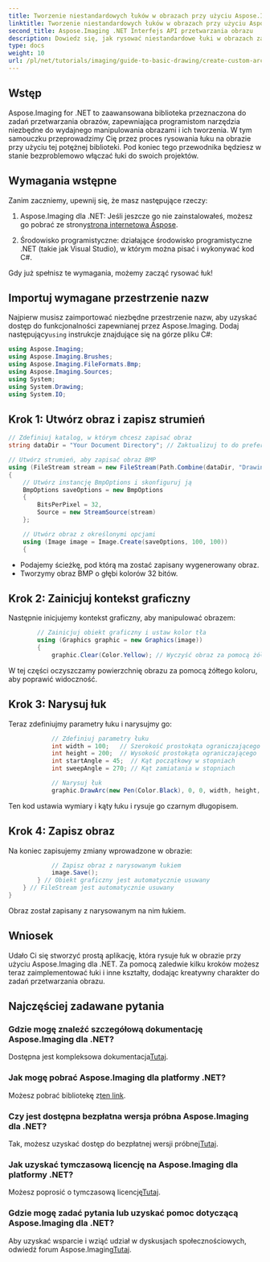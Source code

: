 ```yaml
---
title: Tworzenie niestandardowych łuków w obrazach przy użyciu Aspose.Imaging dla .NET
linktitle: Tworzenie niestandardowych łuków w obrazach przy użyciu Aspose.Imaging dla .NET
second_title: Aspose.Imaging .NET Interfejs API przetwarzania obrazu
description: Dowiedz się, jak rysować niestandardowe łuki w obrazach za pomocą Aspose.Imaging dla .NET. Postępuj zgodnie z instrukcjami krok po kroku, aby skonfigurować obraz, zainicjować kontekst graficzny, zdefiniować parametry łuku i zapisać ostateczny wynik.
type: docs
weight: 10
url: /pl/net/tutorials/imaging/guide-to-basic-drawing/create-custom-arc-in-images/
---
```

## Wstęp

Aspose.Imaging for .NET to zaawansowana biblioteka przeznaczona do zadań przetwarzania obrazów, zapewniająca programistom narzędzia niezbędne do wydajnego manipulowania obrazami i ich tworzenia. W tym samouczku przeprowadzimy Cię przez proces rysowania łuku na obrazie przy użyciu tej potężnej biblioteki. Pod koniec tego przewodnika będziesz w stanie bezproblemowo włączać łuki do swoich projektów.

## Wymagania wstępne

Zanim zaczniemy, upewnij się, że masz następujące rzeczy:

1.  Aspose.Imaging dla .NET: Jeśli jeszcze go nie zainstalowałeś, możesz go pobrać ze strony[strona internetowa Aspose](https://releases.aspose.com/imaging/net/).

2. Środowisko programistyczne: działające środowisko programistyczne .NET (takie jak Visual Studio), w którym można pisać i wykonywać kod C#.

Gdy już spełnisz te wymagania, możemy zacząć rysować łuk!

## Importuj wymagane przestrzenie nazw

 Najpierw musisz zaimportować niezbędne przestrzenie nazw, aby uzyskać dostęp do funkcjonalności zapewnianej przez Aspose.Imaging. Dodaj następujący`using` instrukcje znajdujące się na górze pliku C#:

```csharp
using Aspose.Imaging;
using Aspose.Imaging.Brushes;
using Aspose.Imaging.FileFormats.Bmp;
using Aspose.Imaging.Sources;
using System;
using System.Drawing;
using System.IO;
```

## Krok 1: Utwórz obraz i zapisz strumień

```csharp
// Zdefiniuj katalog, w którym chcesz zapisać obraz
string dataDir = "Your Document Directory"; // Zaktualizuj to do preferowanej ścieżki

// Utwórz strumień, aby zapisać obraz BMP
using (FileStream stream = new FileStream(Path.Combine(dataDir, "DrawingArc_out.bmp"), FileMode.Create))
{
    // Utwórz instancję BmpOptions i skonfiguruj ją
    BmpOptions saveOptions = new BmpOptions
    {
        BitsPerPixel = 32,
        Source = new StreamSource(stream)
    };

    // Utwórz obraz z określonymi opcjami
    using (Image image = Image.Create(saveOptions, 100, 100))
    {
```

- Podajemy ścieżkę, pod którą ma zostać zapisany wygenerowany obraz.
- Tworzymy obraz BMP o głębi kolorów 32 bitów.

## Krok 2: Zainicjuj kontekst graficzny

Następnie inicjujemy kontekst graficzny, aby manipulować obrazem:

```csharp
        // Zainicjuj obiekt graficzny i ustaw kolor tła
        using (Graphics graphic = new Graphics(image))
        {
            graphic.Clear(Color.Yellow); // Wyczyść obraz za pomocą żółtego tła
```

W tej części oczyszczamy powierzchnię obrazu za pomocą żółtego koloru, aby poprawić widoczność.

## Krok 3: Narysuj łuk

Teraz zdefiniujmy parametry łuku i narysujmy go:

```csharp
            // Zdefiniuj parametry łuku
            int width = 100;   // Szerokość prostokąta ograniczającego
            int height = 200;  // Wysokość prostokąta ograniczającego
            int startAngle = 45;  // Kąt początkowy w stopniach
            int sweepAngle = 270; // Kąt zamiatania w stopniach

            // Narysuj łuk
            graphic.DrawArc(new Pen(Color.Black), 0, 0, width, height, startAngle, sweepAngle);
```

Ten kod ustawia wymiary i kąty łuku i rysuje go czarnym długopisem.

## Krok 4: Zapisz obraz

Na koniec zapisujemy zmiany wprowadzone w obrazie:

```csharp
            // Zapisz obraz z narysowanym łukiem
            image.Save();
        } // Obiekt graficzny jest automatycznie usuwany
    } // FileStream jest automatycznie usuwany
}
```

Obraz został zapisany z narysowanym na nim łukiem.

## Wniosek

Udało Ci się stworzyć prostą aplikację, która rysuje łuk w obrazie przy użyciu Aspose.Imaging dla .NET. Za pomocą zaledwie kilku kroków możesz teraz zaimplementować łuki i inne kształty, dodając kreatywny charakter do zadań przetwarzania obrazu.

## Najczęściej zadawane pytania

### Gdzie mogę znaleźć szczegółową dokumentację Aspose.Imaging dla .NET?

 Dostępna jest kompleksowa dokumentacja[Tutaj](https://reference.aspose.com/imaging/net/).

### Jak mogę pobrać Aspose.Imaging dla platformy .NET?

 Możesz pobrać bibliotekę z[ten link](https://releases.aspose.com/imaging/net/).

### Czy jest dostępna bezpłatna wersja próbna Aspose.Imaging dla .NET?

 Tak, możesz uzyskać dostęp do bezpłatnej wersji próbnej[Tutaj](https://releases.aspose.com/).

### Jak uzyskać tymczasową licencję na Aspose.Imaging dla platformy .NET?

 Możesz poprosić o tymczasową licencję[Tutaj](https://purchase.conholdate.com/temporary-license/).

### Gdzie mogę zadać pytania lub uzyskać pomoc dotyczącą Aspose.Imaging dla .NET?

 Aby uzyskać wsparcie i wziąć udział w dyskusjach społecznościowych, odwiedź forum Aspose.Imaging[Tutaj](https://forum.aspose.com/).
